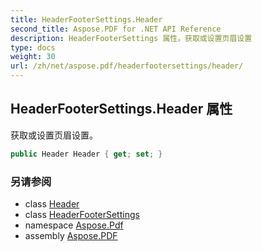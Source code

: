 ```yaml
---
title: HeaderFooterSettings.Header
second_title: Aspose.PDF for .NET API Reference
description: HeaderFooterSettings 属性。获取或设置页眉设置
type: docs
weight: 30
url: /zh/net/aspose.pdf/headerfootersettings/header/
---
```

## HeaderFooterSettings.Header 属性

获取或设置页眉设置。

```csharp
public Header Header { get; set; }
```

### 另请参阅

* class [Header](../../header/)
* class [HeaderFooterSettings](../)
* namespace [Aspose.Pdf](../../../aspose.pdf/)
* assembly [Aspose.PDF](../../../)